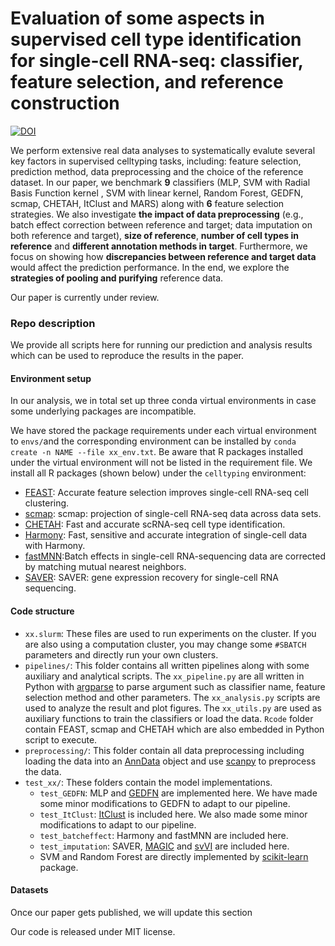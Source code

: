 # Evaluation of some aspects in supervised cell type identification for single-cell RNA-seq: classifier, feature selection, and reference construction


[![DOI](https://zenodo.org/badge/362991463.svg)](https://zenodo.org/badge/latestdoi/362991463)

We perform extensive real data analyses to systematically evalute several key factors in supervised celltyping tasks, including: feature selection, prediction method, data preprocessing and the choice of the reference dataset. In our paper, we benchmark **9** classifiers (MLP, SVM with Radial Basis Function kernel , SVM with linear kernel, Random Forest, GEDFN, scmap, CHETAH, ItClust and MARS) along with **6** feature selection strategies. We also investigate **the impact of data preprocessing** (e.g., batch effect correction between reference and target; data imputation on both reference and target), **size of reference**, **number of cell types in reference** and **different annotation methods in target**. Furthermore, we focus on showing how **discrepancies between reference and target data** would affect the prediction performance. In the end, we explore the **strategies of pooling and purifying** reference data. 

Our paper is currently under review.



### Repo description

We provide all scripts here for running our prediction and analysis results which can be used to reproduce the results in the paper.

#### Environment setup

In our analysis, we in total set up three conda virtual environments in case some underlying packages are incompatible. 

We have stored the package requirements under each virtual environment to `envs/`and the corresponding environment can be installed by `conda create -n NAME --file xx_env.txt`.  Be aware that R packages installed under the virtual environment will not be listed in the requirement file. We install all R packages (shown below) under the `celltyping` environment:

- [FEAST](https://github.com/suke18/FEAST): Accurate feature selection improves single-cell RNA-seq cell clustering.
-  [scmap](https://bioconductor.org/packages/release/bioc/html/scmap.html): scmap: projection of single-cell RNA-seq data across data sets.
- [CHETAH](http://www.bioconductor.org/packages/release/bioc/html/CHETAH.html): Fast and accurate scRNA-seq cell type identification.
- [Harmony](https://github.com/immunogenomics/harmony): Fast, sensitive and accurate integration of single-cell data with Harmony.
- [fastMNN](http://bioconductor.org/packages/devel/bioc/vignettes/batchelor/inst/doc/correction.html):Batch effects in single-cell RNA-sequencing data are corrected by matching mutual nearest neighbors.
- [SAVER](https://github.com/mohuangx/SAVER): SAVER: gene expression recovery for single-cell RNA sequencing.

#### Code structure

- `xx.slurm`: These files are used to run experiments on the cluster. If you are also using a computation cluster, you may change some `#SBATCH` parameters and directly run your own clusters. 
- `pipelines/`: This folder contains all written pipelines along with some auxiliary and analytical scripts. The `xx_pipeline.py` are all written in Python with [argparse](https://docs.python.org/3/library/argparse.html) to parse argument such as classifier name, feature selection method and other parameters. The `xx_analysis.py` scripts are used to analyze the result and plot figures. The `xx_utils.py` are used as auxiliary functions to train the classifiers or load the data. `Rcode` folder contain FEAST, scmap and CHETAH which are also embedded in Python script to execute.
- `preprocessing/`: This folder contain all data preprocessing including loading the data into an [AnnData](https://anndata.readthedocs.io/en/latest/) object and use [scanpy](https://scanpy.readthedocs.io/en/stable/) to preprocess the data.
- `test_xx/`: These folders contain the model implementations.
  - `test_GEDFN`: MLP and [GEDFN](https://github.com/yunchuankong/GEDFN) are implemented here. We have made some minor modifications to GEDFN to adapt to our pipeline.
  - `test_ItClust`: [ItClust](https://github.com/jianhuupenn/ItClust) is included here. We also made some minor modifications to adapt to our pipeline.
  - `test_batcheffect`: Harmony and fastMNN are included here.
  - `test_imputation`: SAVER, [MAGIC](https://github.com/KrishnaswamyLab/MAGIC) and [svVI](https://github.com/YosefLab/scvi-tools) are included here.
  - SVM and Random Forest are directly implemented by [scikit-learn](https://scikit-learn.org/stable/) package.

#### Datasets

Once our paper gets published, we will update this section


Our code is released under MIT license.
